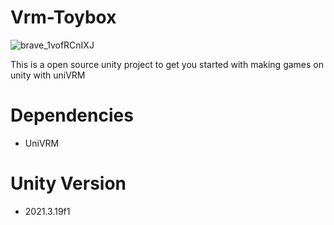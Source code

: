 # Vrm-Toybox

![brave_1vofRCnIXJ](https://github.com/gm3/vrm-toybox/assets/7612104/36d30b21-a5b0-48f9-b3d3-4506a47c21c7)

This is a open source unity project to get you started with making games on unity with uniVRM

# Dependencies 
- UniVRM

# Unity Version
- 2021.3.19f1
  


